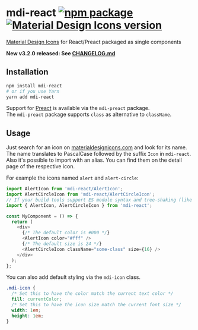 # mdi-react [![npm package](https://img.shields.io/npm/v/mdi-react.svg?style=flat-square)](https://npmjs.org/package/mdi-react) [![Material Design Icons version](https://img.shields.io/badge/mdi-v2.3.54-blue.svg?style=flat-square)](https://materialdesignicons.com)
[Material Design Icons](https://materialdesignicons.com) for React/Preact packaged as single components

**New v3.2.0 released: See [CHANGELOG.md](./CHANGELOG.md)**

## Installation

```bash
npm install mdi-react
# or if you use Yarn
yarn add mdi-react
```

<!-- Preact intro -->
Support for [Preact](https://preactjs.com/) is available via the `mdi-preact` package.  
The `mdi-preact` package supports `class` as alternative to `className`.
<!-- Preact intro -->

## Usage

Just search for an icon on [materialdesignicons.com](https://materialdesignicons.com) and look for its name.  
The name translates to PascalCase followed by the suffix `Icon` in `mdi-react`.  
Also it's possible to import with an alias. You can find them on the detail page of the respective icon.

For example the icons named `alert` and `alert-circle`:

```javascript
import AlertIcon from 'mdi-react/AlertIcon';
import AlertCircleIcon from 'mdi-react/AlertCircleIcon';
// If your build tools support ES module syntax and tree-shaking (like webpack 2 and above)
import { AlertIcon, AlertCircleIcon } from 'mdi-react';

const MyComponent = () => {
  return (
    <div>
      {/* The default color is #000 */}
      <AlertIcon color="#fff" />
      {/* The default size is 24 */}
      <AlertCircleIcon className="some-class" size={16} />
    </div>
  );
};
```

You can also add default styling via the `mdi-icon` class.

```css
.mdi-icon {
  /* Set this to have the color match the current text color */
  fill: currentColor;
  /* Set this to have the icon size match the current font size */
  width: 1em;
  height: 1em;
}
```
